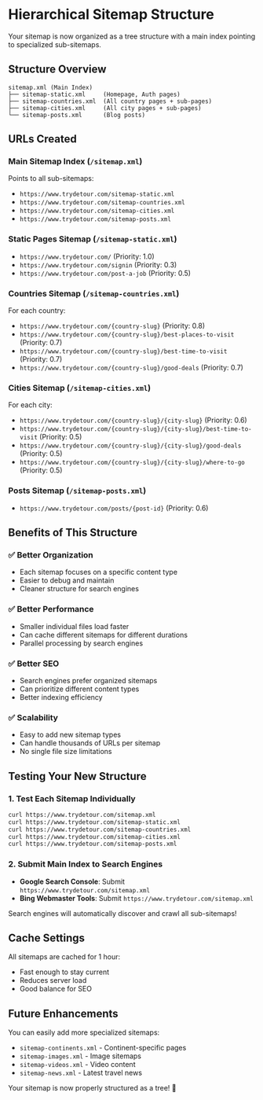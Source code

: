 # Hierarchical Sitemap Structure

Your sitemap is now organized as a tree structure with a main index pointing to specialized sub-sitemaps.

## Structure Overview

```
sitemap.xml (Main Index)
├── sitemap-static.xml     (Homepage, Auth pages)
├── sitemap-countries.xml  (All country pages + sub-pages)
├── sitemap-cities.xml     (All city pages + sub-pages)
└── sitemap-posts.xml      (Blog posts)
```

## URLs Created

### Main Sitemap Index (`/sitemap.xml`)
Points to all sub-sitemaps:
- `https://www.trydetour.com/sitemap-static.xml`
- `https://www.trydetour.com/sitemap-countries.xml`
- `https://www.trydetour.com/sitemap-cities.xml`
- `https://www.trydetour.com/sitemap-posts.xml`

### Static Pages Sitemap (`/sitemap-static.xml`)
- `https://www.trydetour.com/` (Priority: 1.0)
- `https://www.trydetour.com/signin` (Priority: 0.3)
- `https://www.trydetour.com/post-a-job` (Priority: 0.5)

### Countries Sitemap (`/sitemap-countries.xml`)
For each country:
- `https://www.trydetour.com/{country-slug}` (Priority: 0.8)
- `https://www.trydetour.com/{country-slug}/best-places-to-visit` (Priority: 0.7)
- `https://www.trydetour.com/{country-slug}/best-time-to-visit` (Priority: 0.7)
- `https://www.trydetour.com/{country-slug}/good-deals` (Priority: 0.7)

### Cities Sitemap (`/sitemap-cities.xml`)
For each city:
- `https://www.trydetour.com/{country-slug}/{city-slug}` (Priority: 0.6)
- `https://www.trydetour.com/{country-slug}/{city-slug}/best-time-to-visit` (Priority: 0.5)
- `https://www.trydetour.com/{country-slug}/{city-slug}/good-deals` (Priority: 0.5)
- `https://www.trydetour.com/{country-slug}/{city-slug}/where-to-go` (Priority: 0.5)

### Posts Sitemap (`/sitemap-posts.xml`)
- `https://www.trydetour.com/posts/{post-id}` (Priority: 0.6)

## Benefits of This Structure

### ✅ **Better Organization**
- Each sitemap focuses on a specific content type
- Easier to debug and maintain
- Cleaner structure for search engines

### ✅ **Better Performance**
- Smaller individual files load faster
- Can cache different sitemaps for different durations
- Parallel processing by search engines

### ✅ **Better SEO**
- Search engines prefer organized sitemaps
- Can prioritize different content types
- Better indexing efficiency

### ✅ **Scalability**
- Easy to add new sitemap types
- Can handle thousands of URLs per sitemap
- No single file size limitations

## Testing Your New Structure

### 1. Test Each Sitemap Individually
```bash
curl https://www.trydetour.com/sitemap.xml
curl https://www.trydetour.com/sitemap-static.xml
curl https://www.trydetour.com/sitemap-countries.xml
curl https://www.trydetour.com/sitemap-cities.xml
curl https://www.trydetour.com/sitemap-posts.xml
```

### 2. Submit Main Index to Search Engines
- **Google Search Console**: Submit `https://www.trydetour.com/sitemap.xml`
- **Bing Webmaster Tools**: Submit `https://www.trydetour.com/sitemap.xml`

Search engines will automatically discover and crawl all sub-sitemaps!

## Cache Settings

All sitemaps are cached for 1 hour:
- Fast enough to stay current
- Reduces server load
- Good balance for SEO

## Future Enhancements

You can easily add more specialized sitemaps:
- `sitemap-continents.xml` - Continent-specific pages
- `sitemap-images.xml` - Image sitemaps
- `sitemap-videos.xml` - Video content
- `sitemap-news.xml` - Latest travel news

Your sitemap is now properly structured as a tree! 🌳
